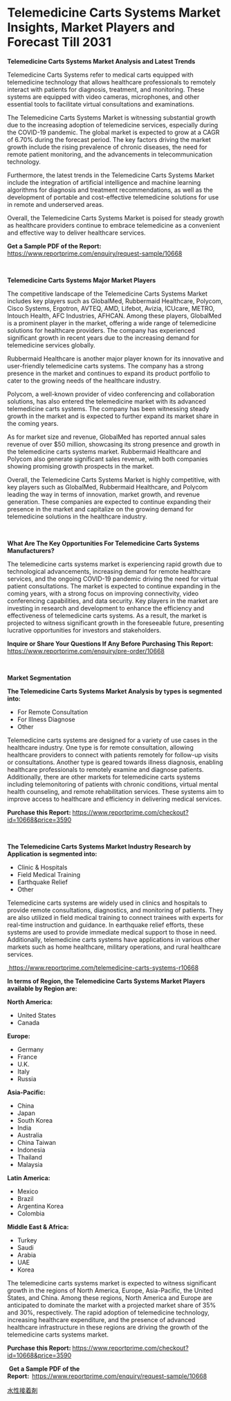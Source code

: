 <p><h1>Telemedicine Carts Systems Market Insights, Market Players and Forecast Till 2031</h1></p><p><strong>Telemedicine Carts Systems Market Analysis and Latest Trends</strong></p>
<p><p>Telemedicine Carts Systems refer to medical carts equipped with telemedicine technology that allows healthcare professionals to remotely interact with patients for diagnosis, treatment, and monitoring. These systems are equipped with video cameras, microphones, and other essential tools to facilitate virtual consultations and examinations.</p><p>The Telemedicine Carts Systems Market is witnessing substantial growth due to the increasing adoption of telemedicine services, especially during the COVID-19 pandemic. The global market is expected to grow at a CAGR of 6.70% during the forecast period. The key factors driving the market growth include the rising prevalence of chronic diseases, the need for remote patient monitoring, and the advancements in telecommunication technology.</p><p>Furthermore, the latest trends in the Telemedicine Carts Systems Market include the integration of artificial intelligence and machine learning algorithms for diagnosis and treatment recommendations, as well as the development of portable and cost-effective telemedicine solutions for use in remote and underserved areas.</p><p>Overall, the Telemedicine Carts Systems Market is poised for steady growth as healthcare providers continue to embrace telemedicine as a convenient and effective way to deliver healthcare services.</p></p>
<p><strong>Get a Sample PDF of the Report:&nbsp;</strong> <a href="https://www.reportprime.com/enquiry/request-sample/10668">https://www.reportprime.com/enquiry/request-sample/10668</a></p>
<p>&nbsp;</p>
<p><strong>Telemedicine Carts Systems Major Market Players</strong></p>
<p><p>The competitive landscape of the Telemedicine Carts Systems Market includes key players such as GlobalMed, Rubbermaid Healthcare, Polycom, Cisco Systems, Ergotron, AVTEQ, AMD, Lifebot, Avizia, ICUcare, METRO, Intouch Health, AFC Industries, AFHCAN. Among these players, GlobalMed is a prominent player in the market, offering a wide range of telemedicine solutions for healthcare providers. The company has experienced significant growth in recent years due to the increasing demand for telemedicine services globally.</p><p>Rubbermaid Healthcare is another major player known for its innovative and user-friendly telemedicine carts systems. The company has a strong presence in the market and continues to expand its product portfolio to cater to the growing needs of the healthcare industry.</p><p>Polycom, a well-known provider of video conferencing and collaboration solutions, has also entered the telemedicine market with its advanced telemedicine carts systems. The company has been witnessing steady growth in the market and is expected to further expand its market share in the coming years.</p><p>As for market size and revenue, GlobalMed has reported annual sales revenue of over $50 million, showcasing its strong presence and growth in the telemedicine carts systems market. Rubbermaid Healthcare and Polycom also generate significant sales revenue, with both companies showing promising growth prospects in the market.</p><p>Overall, the Telemedicine Carts Systems Market is highly competitive, with key players such as GlobalMed, Rubbermaid Healthcare, and Polycom leading the way in terms of innovation, market growth, and revenue generation. These companies are expected to continue expanding their presence in the market and capitalize on the growing demand for telemedicine solutions in the healthcare industry.</p></p>
<p>&nbsp;</p>
<p><strong>What Are The Key Opportunities For Telemedicine Carts Systems Manufacturers?</strong></p>
<p><p>The telemedicine carts systems market is experiencing rapid growth due to technological advancements, increasing demand for remote healthcare services, and the ongoing COVID-19 pandemic driving the need for virtual patient consultations. The market is expected to continue expanding in the coming years, with a strong focus on improving connectivity, video conferencing capabilities, and data security. Key players in the market are investing in research and development to enhance the efficiency and effectiveness of telemedicine carts systems. As a result, the market is projected to witness significant growth in the foreseeable future, presenting lucrative opportunities for investors and stakeholders.</p></p>
<p><strong>Inquire or Share Your Questions If Any Before Purchasing This Report:</strong> <a href="https://www.reportprime.com/enquiry/pre-order/10668">https://www.reportprime.com/enquiry/pre-order/10668</a></p>
<p>&nbsp;</p>
<p><strong>Market Segmentation</strong></p>
<p><strong>The Telemedicine Carts Systems Market Analysis by types is segmented into:</strong></p>
<p><ul><li>For Remote Consultation</li><li>For Illness Diagnose</li><li>Other</li></ul></p>
<p><p>Telemedicine carts systems are designed for a variety of use cases in the healthcare industry. One type is for remote consultation, allowing healthcare providers to connect with patients remotely for follow-up visits or consultations. Another type is geared towards illness diagnosis, enabling healthcare professionals to remotely examine and diagnose patients. Additionally, there are other markets for telemedicine carts systems including telemonitoring of patients with chronic conditions, virtual mental health counseling, and remote rehabilitation services. These systems aim to improve access to healthcare and efficiency in delivering medical services.</p></p>
<p><strong>Purchase this Report:&nbsp;</strong><a href="https://www.reportprime.com/checkout?id=10668&price=3590">https://www.reportprime.com/checkout?id=10668&price=3590</a></p>
<p>&nbsp;</p>
<p><strong>The Telemedicine Carts Systems Market Industry Research by Application is segmented into:</strong></p>
<p><ul><li>Clinic & Hospitals</li><li>Field Medical Training</li><li>Earthquake Relief</li><li>Other</li></ul></p>
<p><p>Telemedicine carts systems are widely used in clinics and hospitals to provide remote consultations, diagnostics, and monitoring of patients. They are also utilized in field medical training to connect trainees with experts for real-time instruction and guidance. In earthquake relief efforts, these systems are used to provide immediate medical support to those in need. Additionally, telemedicine carts systems have applications in various other markets such as home healthcare, military operations, and rural healthcare services.</p></p>
<p><a href="https://www.reportprime.com/telemedicine-carts-systems-r10668">&nbsp;https://www.reportprime.com/telemedicine-carts-systems-r10668</a></p>
<p><strong>In terms of Region, the Telemedicine Carts Systems Market Players available by Region are:</strong></p>
<p>
    <p> <strong> North America: </strong>
        <ul>
            <li>United States</li>
            <li>Canada</li>
        </ul>
        </p> 
    <p> <strong> Europe: </strong>
        <ul>
            <li>Germany</li>
            <li>France</li>
            <li>U.K.</li>
            <li>Italy</li>
            <li>Russia</li>
        </ul>
        </p> 
    <p> <strong> Asia-Pacific: </strong>
        <ul>
            <li>China</li>
            <li>Japan</li>
            <li>South Korea</li>
            <li>India</li>
            <li>Australia</li>
            <li>China Taiwan</li>
            <li>Indonesia</li>
            <li>Thailand</li>
            <li>Malaysia</li>
        </ul>
        </p> 
    <p> <strong> Latin America: </strong>
        <ul>
            <li>Mexico</li>
            <li>Brazil</li>
            <li>Argentina Korea</li>
            <li>Colombia</li>
        </ul>
        </p> 
    <p> <strong> Middle East & Africa: </strong>
        <ul>
            <li>Turkey</li>
            <li>Saudi</li>
            <li>Arabia</li>
            <li>UAE</li>
            <li>Korea</li>
        </ul>
    </p>
    </p>
<p><p>The telemedicine carts systems market is expected to witness significant growth in the regions of North America, Europe, Asia-Pacific, the United States, and China. Among these regions, North America and Europe are anticipated to dominate the market with a projected market share of 35% and 30%, respectively. The rapid adoption of telemedicine technology, increasing healthcare expenditure, and the presence of advanced healthcare infrastructure in these regions are driving the growth of the telemedicine carts systems market.</p></p>
<p><strong>Purchase this Report: </strong><a href="https://www.reportprime.com/checkout?id=10668&price=3590">https://www.reportprime.com/checkout?id=10668&price=3590</a></p>
<p>&nbsp;<strong>Get a Sample PDF of the Report:&nbsp;&nbsp;</strong><a href="https://www.reportprime.com/enquiry/request-sample/10668">https://www.reportprime.com/enquiry/request-sample/10668</a></p>
<p><strong></strong></p>
<p><p><a href="https://github.com/zekaoe592392/Market-Research-Report-List-1/blob/main/617149624131.md">水性接着剤</a></p></p>
